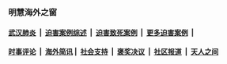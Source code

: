 
### 明慧海外之窗

####  [武汉肺炎](indexes/365.md?t=03162100) &nbsp;|&nbsp;  [迫害案例综述](indexes/328.md?t=03162100) &nbsp;|&nbsp; [迫害致死案例](indexes/277.md?t=03162100)  &nbsp;|&nbsp; [更多迫害案例](indexes/81.md?t=03162100)  &nbsp;|&nbsp; 
####  [时事评论](indexes/19.md?t=03162100) &nbsp;|&nbsp; [海外简讯](indexes/245.md?t=03162100)&nbsp;|&nbsp;  [社会支持](indexes/140.md?t=03162100) &nbsp;|&nbsp; [褒奖决议](indexes/282.md?t=03162100) &nbsp;|&nbsp; [社区报道](indexes/91.md?t=03162100)  &nbsp;|&nbsp; [天人之间](indexes/78.md?t=03162100) 

